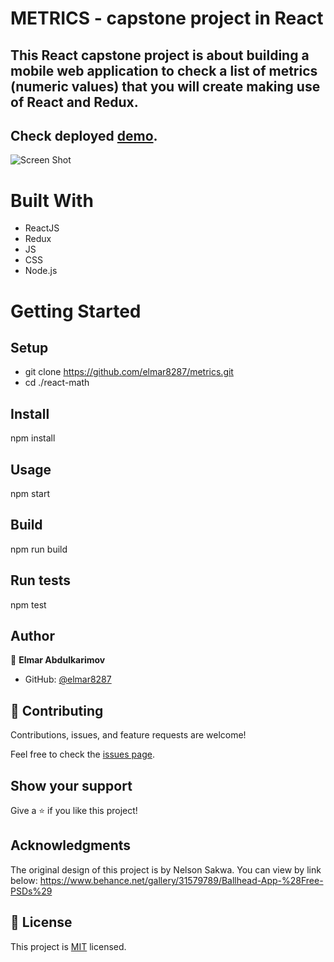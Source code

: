 <!-- # Getting Started with Create React App -->
# METRICS - capstone project in React
## This React capstone project is about building a mobile web application to check a list of metrics (numeric values) that you will create making use of React and Redux.

## Check deployed [demo]().

![Screen Shot]()

# Built With
- ReactJS
- Redux
- JS 
- CSS
- Node.js 

# Getting Started

## Setup
- git clone https://github.com/elmar8287/metrics.git
- cd ./react-math

## Install
npm install

## Usage
npm start

## Build
npm run build

## Run tests
npm test

## Author

👤 **Elmar Abdulkarimov**

- GitHub: [@elmar8287](https://github.com/elmar8287)


## 🤝 Contributing

Contributions, issues, and feature requests are welcome!

Feel free to check the [issues page](../../issues/).

## Show your support

Give a ⭐️ if you like this project!

## Acknowledgments

The original design of this project is by Nelson Sakwa. You can view by link below: https://www.behance.net/gallery/31579789/Ballhead-App-%28Free-PSDs%29

## 📝 License

This project is [MIT](./MIT.md) licensed.
